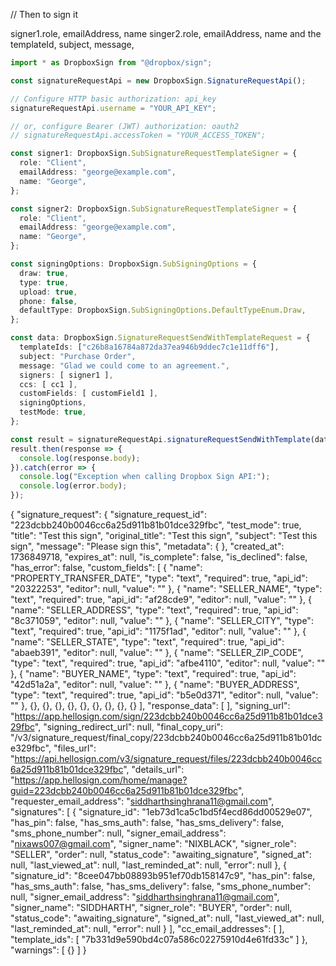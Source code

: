 // Then to sign it


signer1.role, emailAddress, name
singer2.role, emailAddress, name
and the templateId, subject, message,
```ts
import * as DropboxSign from "@dropbox/sign";

const signatureRequestApi = new DropboxSign.SignatureRequestApi();

// Configure HTTP basic authorization: api_key
signatureRequestApi.username = "YOUR_API_KEY";

// or, configure Bearer (JWT) authorization: oauth2
// signatureRequestApi.accessToken = "YOUR_ACCESS_TOKEN";

const signer1: DropboxSign.SubSignatureRequestTemplateSigner = {
  role: "Client",
  emailAddress: "george@example.com",
  name: "George",
};

const signer2: DropboxSign.SubSignatureRequestTemplateSigner = {
  role: "Client",
  emailAddress: "george@example.com",
  name: "George",
};

const signingOptions: DropboxSign.SubSigningOptions = {
  draw: true,
  type: true,
  upload: true,
  phone: false,
  defaultType: DropboxSign.SubSigningOptions.DefaultTypeEnum.Draw,
};

const data: DropboxSign.SignatureRequestSendWithTemplateRequest = {
  templateIds: ["c26b8a16784a872da37ea946b9ddec7c1e11dff6"],
  subject: "Purchase Order",
  message: "Glad we could come to an agreement.",
  signers: [ signer1 ],
  ccs: [ cc1 ],
  customFields: [ customField1 ],
  signingOptions,
  testMode: true,
};

const result = signatureRequestApi.signatureRequestSendWithTemplate(data);
result.then(response => {
  console.log(response.body);
}).catch(error => {
  console.log("Exception when calling Dropbox Sign API:");
  console.log(error.body);
});
```



{
"signature_request": {
"signature_request_id": "223dcbb240b0046cc6a25d911b81b01dce329fbc",
"test_mode": true,
"title": "Test this sign",
"original_title": "Test this sign",
"subject": "Test this sign",
"message": "Please sign this",
"metadata": { },
"created_at": 1736849718,
"expires_at": null,
"is_complete": false,
"is_declined": false,
"has_error": false,
"custom_fields": [
{
"name": "PROPERTY_TRANSFER_DATE",
"type": "text",
"required": true,
"api_id": "20322253",
"editor": null,
"value": ""
},
{
"name": "SELLER_NAME",
"type": "text",
"required": true,
"api_id": "af28cde9",
"editor": null,
"value": ""
},
{
"name": "SELLER_ADDRESS",
"type": "text",
"required": true,
"api_id": "8c371059",
"editor": null,
"value": ""
},
{
"name": "SELLER_CITY",
"type": "text",
"required": true,
"api_id": "1175f1ad",
"editor": null,
"value": ""
},
{
"name": "SELLER_STATE",
"type": "text",
"required": true,
"api_id": "abaeb391",
"editor": null,
"value": ""
},
{
"name": "SELLER_ZIP_CODE",
"type": "text",
"required": true,
"api_id": "afbe4110",
"editor": null,
"value": ""
},
{
"name": "BUYER_NAME",
"type": "text",
"required": true,
"api_id": "42d51a2a",
"editor": null,
"value": ""
},
{
"name": "BUYER_ADDRESS",
"type": "text",
"required": true,
"api_id": "b5e0d371",
"editor": null,
"value": ""
},
{},
{},
{},
{},
{},
{},
{},
{},
{}
],
"response_data": [ ],
"signing_url": "https://app.hellosign.com/sign/223dcbb240b0046cc6a25d911b81b01dce329fbc",
"signing_redirect_url": null,
"final_copy_uri": "/v3/signature_request/final_copy/223dcbb240b0046cc6a25d911b81b01dce329fbc",
"files_url": "https://api.hellosign.com/v3/signature_request/files/223dcbb240b0046cc6a25d911b81b01dce329fbc",
"details_url": "https://app.hellosign.com/home/manage?guid=223dcbb240b0046cc6a25d911b81b01dce329fbc",
"requester_email_address": "siddharthsinghrana11@gmail.com",
"signatures": [
{
"signature_id": "1eb73d1ca5c1bd5f4ecd86dd00529e07",
"has_pin": false,
"has_sms_auth": false,
"has_sms_delivery": false,
"sms_phone_number": null,
"signer_email_address": "nixaws007@gmail.com",
"signer_name": "NIXBLACK",
"signer_role": "SELLER",
"order": null,
"status_code": "awaiting_signature",
"signed_at": null,
"last_viewed_at": null,
"last_reminded_at": null,
"error": null
},
{
"signature_id": "8cee047bb08893b951ef70db158147c9",
"has_pin": false,
"has_sms_auth": false,
"has_sms_delivery": false,
"sms_phone_number": null,
"signer_email_address": "siddharthsinghrana11@gmail.com",
"signer_name": "SIDDHARTH",
"signer_role": "BUYER",
"order": null,
"status_code": "awaiting_signature",
"signed_at": null,
"last_viewed_at": null,
"last_reminded_at": null,
"error": null
}
],
"cc_email_addresses": [ ],
"template_ids": [
"7b331d9e590bd4c07a586c02275910d4e61fd33c"
]
},
"warnings": [
{}
]
}

